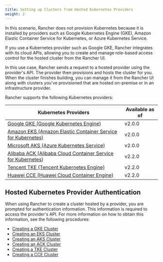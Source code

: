 ```yaml
---
title: Setting up Clusters from Hosted Kubernetes Providers
weight: 2
---
```


In this scenario, Rancher does not provision Kubernetes because it is installed by providers such as Google Kubernetes Engine (GKE), Amazon Elastic Container Service for Kubernetes, or Azure Kubernetes Service.

If you use a Kubernetes provider such as Google GKE, Rancher integrates with its cloud APIs, allowing you to create and manage role-based access control for the hosted cluster from the Rancher UI.

In this use case, Rancher sends a request to a hosted provider using the provider's API. The provider then provisions and hosts the cluster for you. When the cluster finishes building, you can manage it from the Rancher UI along with clusters you've provisioned that are hosted on-premise or in an infrastructure provider.

Rancher supports the following Kubernetes providers:

Kubernetes Providers | Available as of  |
 --- | --- |
[Google GKE (Google Kubernetes Engine)](https://cloud.google.com/kubernetes-engine/) | v2.0.0 |
[Amazon EKS (Amazon Elastic Container Service for Kubernetes)](https://aws.amazon.com/eks/) | v2.0.0 |
[Microsoft AKS (Azure Kubernetes Service)](https://azure.microsoft.com/en-us/services/kubernetes-service/) | v2.0.0 |
[Alibaba ACK (Alibaba Cloud Container Service for Kubernetes)](https://www.alibabacloud.com/product/kubernetes) | v2.2.0 |
[Tencent TKE (Tencent Kubernetes Engine)](https://intl.cloud.tencent.com/product/tke) | v2.2.0 |
[Huawei CCE (Huawei Cloud Container Engine)](https://www.huaweicloud.com/en-us/product/cce.html) | v2.2.0 |

## Hosted Kubernetes Provider Authentication

When using Rancher to create a cluster hosted by a provider, you are prompted for authentication information. This information is required to access the provider's API. For more information on how to obtain this information, see the following procedures:

- [Creating a GKE Cluster]({{<baseurl>}}/rancher/v2.x/en/cluster-provisioning/hosted-kubernetes-clusters/gke)
- [Creating an EKS Cluster]({{<baseurl>}}/rancher/v2.x/en/cluster-provisioning/hosted-kubernetes-clusters/eks)
- [Creating an AKS Cluster]({{<baseurl>}}/rancher/v2.x/en/cluster-provisioning/hosted-kubernetes-clusters/aks)
- [Creating an ACK Cluster]({{<baseurl>}}/rancher/v2.x/en/cluster-provisioning/hosted-kubernetes-clusters/ack)
- [Creating a TKE Cluster]({{<baseurl>}}/rancher/v2.x/en/cluster-provisioning/hosted-kubernetes-clusters/tke)
- [Creating a CCE Cluster]({{<baseurl>}}/rancher/v2.x/en/cluster-provisioning/hosted-kubernetes-clusters/cce)
